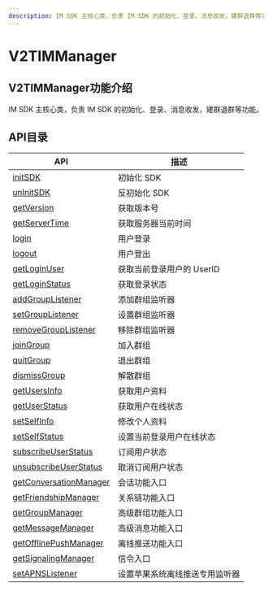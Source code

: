```yaml
---
description: IM SDK 主核心类，负责 IM SDK 的初始化、登录、消息收发，建群退群等功能。
---
```


# V2TIMManager

## V2TIMManager功能介绍

IM SDK 主核心类，负责 IM SDK 的初始化、登录、消息收发，建群退群等功能。

## API目录

| API                                                 | 描述               |
| --------------------------------------------------- | ---------------- |
| [initSDK](initsdk.md)                               | 初始化 SDK          |
| [unInitSDK](uninitsdk.md)                           | 反初始化 SDK         |
| [getVersion](getversion.md)                         | 获取版本号            |
| [getServerTime](getservertime.md)                   | 获取服务器当前时间        |
| [login](login.md)                                   | 用户登录             |
| [logout](logout.md)                                 | 用户登出             |
| [getLoginUser](getloginuser.md)                     | 获取当前登录用户的 UserID |
| [getLoginStatus](getloginstatus.md)                 | 获取登录状态           |
| [addGroupListener](addgrouplistener.md)             | 添加群组监听器          |
| [setGroupListener](setgrouplistener.md)             | 设置群组监听器          |
| [removeGroupListener](removegrouplistener.md)       | 移除群组监听器          |
| [joinGroup](joingroup.md)                           | 加入群组             |
| [quitGroup](quitgroup.md)                           | 退出群组             |
| [dismissGroup](dismissgroup.md)                     | 解散群组             |
| [getUsersInfo](getusersinfo.md)                     | 获取用户资料           |
| [getUserStatus](getuserstatus.md)                   | 获取用户在线状态         |
| [setSelfInfo](setselfinfo.md)                       | 修改个人资料           |
| [setSelfStatus](setselfstatus.md)                   | 设置当前登录用户在线状态     |
| [subscribeUserStatus](subscribeuserstatus.md)       | 订阅用户状态     |
| [unsubscribeUserStatus](unsubscribeuserstatus.md)   | 取消订阅用户状态     |
| [getConversationManager](getconversationmanager.md) | 会话功能入口           |
| [getFriendshipManager](getfriendshipmanager.md)     | 关系链功能入口          |
| [getGroupManager](getgroupmanager.md)               | 高级群组功能入口         |
| [getMessageManager](getmessagemanager.md)           | 高级消息功能入口         |
| [getOfflinePushManager](getofflinepushmanager.md)   | 离线推送功能入口         |
| [getSignalingManager](getsignalingmanager.md)       | 信令入口             |
| [setAPNSListener](setapnslistener.md)               | 设置苹果系统离线推送专用监听器  |



